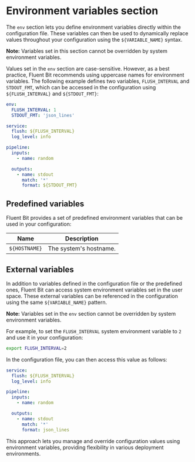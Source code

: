 # Environment variables section

The `env` section lets you define environment variables directly within the configuration file. These variables can then be used to dynamically replace values throughout your configuration using the `${VARIABLE_NAME}` syntax.

**Note:** Variables set in this section cannot be overridden by system environment variables.

Values set in the `env` section are case-sensitive. However, as a best practice, Fluent Bit recommends using uppercase names for environment variables. The following example defines two variables, `FLUSH_INTERVAL` and `STDOUT_FMT`, which can be accessed in the configuration using `${FLUSH_INTERVAL}` and `${STDOUT_FMT}`:

```yaml
env:
  FLUSH_INTERVAL: 1
  STDOUT_FMT: 'json_lines'

service:
  flush: ${FLUSH_INTERVAL}
  log_level: info

pipeline:
  inputs:
    - name: random

  outputs:
    - name: stdout
      match: '*'
      format: ${STDOUT_FMT}
```

## Predefined variables

Fluent Bit provides a set of predefined environment variables that can be used in your configuration:

| Name | Description |
| ---- | ----------- |
| `${HOSTNAME}` | The system's hostname. |

## External variables

In addition to variables defined in the configuration file or the predefined ones, Fluent Bit can access system environment variables set in the user space. These external variables can be referenced in the configuration using the same `${VARIABLE_NAME}` pattern.

**Note:** Variables set in the `env` section cannot be overridden by system environment variables.

For example, to set the `FLUSH_INTERVAL` system environment variable to `2` and use it in your configuration:

```bash
export FLUSH_INTERVAL=2
```

In the configuration file, you can then access this value as follows:

```yaml
service:
  flush: ${FLUSH_INTERVAL}
  log_level: info

pipeline:
  inputs:
    - name: random

  outputs:
    - name: stdout
      match: '*'
      format: json_lines
```

This approach lets you manage and override configuration values using environment variables, providing flexibility in various deployment environments.
